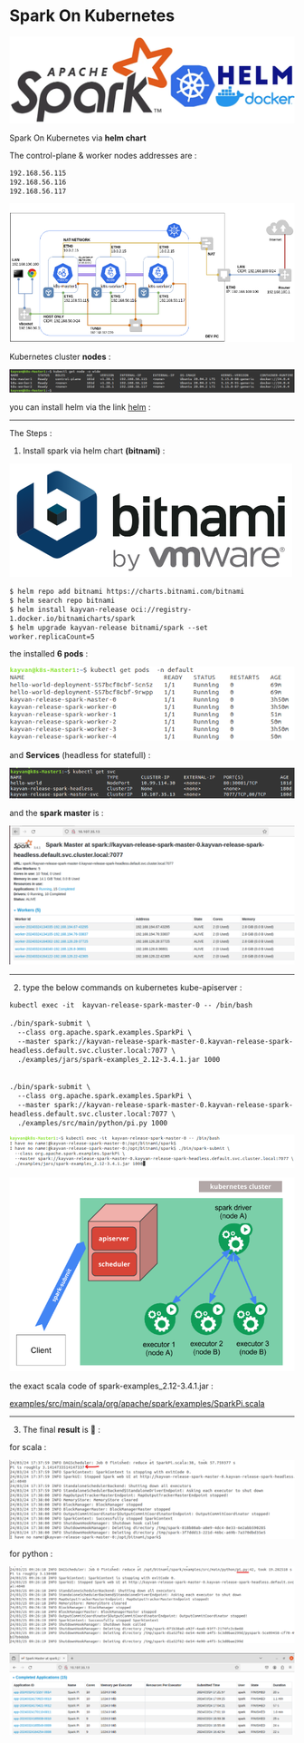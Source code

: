 # Spark On Kubernetes
![alt text](https://raw.githubusercontent.com/kayvansol/SparkOnKubernetes/main/img/logo.png?raw=true)


Spark On Kubernetes via **helm chart**

The control-plane & worker nodes addresses are :
```
192.168.56.115
192.168.56.116
192.168.56.117
```
![alt text](https://raw.githubusercontent.com/kayvansol/Ingress/main/pics/vmnet.png?raw=true)


Kubernetes cluster **nodes** :

![alt text](https://raw.githubusercontent.com/kayvansol/Ingress/main/pics/nodes.png?raw=true)

you can install helm via the link [helm](https://helm.sh/docs/intro/install) :

***
The Steps :
1) Install spark via helm chart **(bitnami)** :

<img src="https://raw.githubusercontent.com/kayvansol/SparkOnKubernetes/main/img/bitnami.png" width="500" height="200">
   
```
$ helm repo add bitnami https://charts.bitnami.com/bitnami
$ helm search repo bitnami
$ helm install kayvan-release oci://registry-1.docker.io/bitnamicharts/spark
$ helm upgrade kayvan-release bitnami/spark --set worker.replicaCount=5
```
the installed **6 pods** :

![alt text](https://raw.githubusercontent.com/kayvansol/SparkOnKubernetes/main/img/Pods.png?raw=true)

and **Services** (headless for statefull) :

![alt text](https://raw.githubusercontent.com/kayvansol/SparkOnKubernetes/main/img/Services.png?raw=true)

and the **spark master** is :

![alt text](https://raw.githubusercontent.com/kayvansol/SparkOnKubernetes/main/img/Master.png?raw=true)

***
2) type the below commands on kubernetes kube-apiserver :
```
kubectl exec -it  kayvan-release-spark-master-0 -- /bin/bash

./bin/spark-submit \
  --class org.apache.spark.examples.SparkPi \
  --master spark://kayvan-release-spark-master-0.kayvan-release-spark-headless.default.svc.cluster.local:7077 \
  ./examples/jars/spark-examples_2.12-3.4.1.jar 1000


./bin/spark-submit \
  --class org.apache.spark.examples.SparkPi \
  --master spark://kayvan-release-spark-master-0.kayvan-release-spark-headless.default.svc.cluster.local:7077 \
  ./examples/src/main/python/pi.py 1000

```

![alt text](https://raw.githubusercontent.com/kayvansol/SparkOnKubernetes/main/img/Command.png?raw=true)

![alt text](https://raw.githubusercontent.com/kayvansol/SparkOnKubernetes/main/img/logo2.png?raw=true)

the exact scala code of spark-examples_2.12-3.4.1.jar :

[examples/src/main/scala/org/apache/spark/examples/SparkPi.scala](https://github.com/apache/spark/blob/master/examples/src/main/scala/org/apache/spark/examples/SparkPi.scala)
***
3) The final **result** is 🍹 :

for scala :

![alt text](https://raw.githubusercontent.com/kayvansol/SparkOnKubernetes/main/img/Result.png?raw=true)

for python :

![alt text](https://raw.githubusercontent.com/kayvansol/SparkOnKubernetes/main/img/ResultPy.png?raw=true)

![alt text](https://raw.githubusercontent.com/kayvansol/SparkOnKubernetes/main/img/Completed.png?raw=true)
